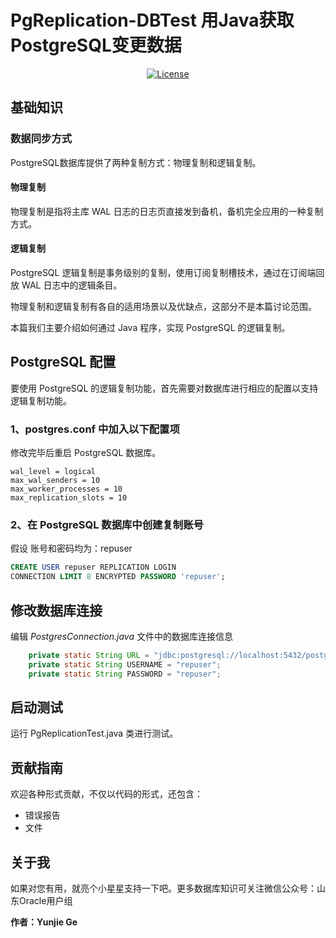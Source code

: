 # PgReplication-DBTest  用Java获取PostgreSQL变更数据


<p style="text-align: center">
  <a href="https://choosealicense.com/licenses/mit">
		<img src="https://img.shields.io/badge/license-MIT-blue.svg" alt="License">
	</a>
</p>

## 基础知识
### 数据同步方式
PostgreSQL数据库提供了两种复制方式：物理复制和逻辑复制。

#### 物理复制
物理复制是指将主库 WAL 日志的日志页直接发到备机，备机完全应用的一种复制方式。

#### 逻辑复制
PostgreSQL 逻辑复制是事务级别的复制，使用订阅复制槽技术，通过在订阅端回放 WAL 日志中的逻辑条目。

物理复制和逻辑复制有各自的适用场景以及优缺点，这部分不是本篇讨论范围。

本篇我们主要介绍如何通过 Java 程序，实现 PostgreSQL 的逻辑复制。

## PostgreSQL 配置
要使用 PostgreSQL 的逻辑复制功能，首先需要对数据库进行相应的配置以支持逻辑复制功能。

### 1、postgres.conf 中加入以下配置项
修改完毕后重启 PostgreSQL 数据库。
```text
wal_level = logical
max_wal_senders = 10
max_worker_processes = 10
max_replication_slots = 10
```
### 2、在 PostgreSQL 数据库中创建复制账号
假设 账号和密码均为：repuser
```sql
CREATE USER repuser REPLICATION LOGIN
CONNECTION LIMIT 8 ENCRYPTED PASSWORD 'repuser';
```
## 修改数据库连接
编辑 _PostgresConnection.java_ 文件中的数据库连接信息
```java
    private static String URL = "jdbc:postgresql://localhost:5432/postgres";
    private static String USERNAME = "repuser";
    private static String PASSWORD = "repuser";
```

## 启动测试

运行 PgReplicationTest.java 类进行测试。

## 贡献指南

欢迎各种形式贡献，不仅以代码的形式，还包含：

- 错误报告
- 文件


## 关于我

如果对您有用，就亮个小星星支持一下吧。更多数据库知识可关注微信公众号：山东Oracle用户组

**作者：Yunjie Ge**




